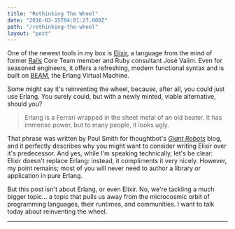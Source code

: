 ```yaml
---
title: "Rethinking The Wheel"
date: "2016-03-15T04:01:27.000Z"
path: "/rethinking-the-wheel"
layout: "post"
---
```

One of the newest tools in my box is [Elixir](http://elixir-lang.org), a language from the mind of former [Rails](http://rubyonrails.org) Core Team member and Ruby consultant José Valim. Even for seasoned engineers, it offers a refreshing, modern functional syntax and is built on [BEAM](https://en.wikipedia.org/wiki/Erlang_(programming_language)), the Erlang Virtual Machine.

Some might say it's reinventing the wheel, because, after all, you could just use Erlang. You surely could, but with a newly minted, viable alternative, should you?

> Erlang is a Ferrari wrapped in the sheet metal of an old beater. It has immense power, but to many people, it looks ugly.

That phrase was written by Paul Smith for thoughtbot's [*Giant Robots*](https://robots.thoughtbot.com/testing-a-phoenix-elixir-json-api) blog, and it perfectly describes why you might want to consider writing Elixir over it's predecessor. And yes, while I'm speaking technically, let's be clear: Elixir doesn't replace Erlang: instead, it compliments it very nicely. However, my point remains; most of you will never need to author a library or application in pure Erlang.

But this post isn't about Erlang, or even Elixir. No, we're tackling a much bigger topic... a topic that pulls us away from the microcosmic orbit of programming languages, their runtimes, and communities. I want to talk today about reinventing the wheel.

---



